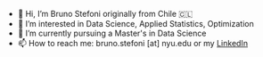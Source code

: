 - 👋 Hi, I’m Bruno Stefoni originally from Chile 🇨🇱
- 👀 I’m interested in Data Science, Applied Statistics, Optimization
- 🌱 I’m currently pursuing a Master's in Data Science
- 📫 How to reach me: bruno.stefoni [at] nyu.edu or my [LinkedIn](https://www.linkedin.com/in/bruno-stefoni-escudero/)

<!---
BrunoSE/BrunoSE is a ✨ special ✨ repository because its `README.md` (this file) appears on your GitHub profile.
You can click the Preview link to take a look at your changes.
--->
